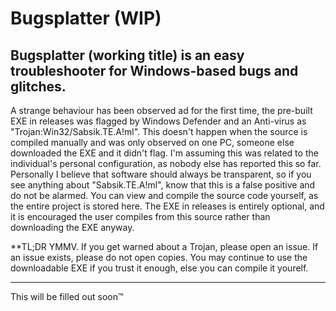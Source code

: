 # Bugsplatter (WIP)
Bugsplatter (working title) is an easy troubleshooter for Windows-based bugs and glitches.
---

A strange behaviour has been observed ad for the first time, the pre-built EXE in releases was flagged by Windows Defender and an Anti-virus as "Trojan:Win32/Sabsik.TE.A!ml". This doesn't happen when the source is compiled manually and was only observed on one PC, someone else downloaded the EXE and it didn't flag. I'm assuming this was related to the individual's personal configuration, as nobody else has reported this so far. Personally I believe that software should always be transparent, so if you see anything about "Sabsik.TE.A!ml", know that this is a false positive and do not be alarmed. You can view and compile the source code yourself, as the entire project is stored here. The EXE in releases is entirely optional, and it is encouraged the user compiles from this source rather than downloading the EXE anyway.

**TL;DR YMMV. If you get warned about a Trojan, please open an issue. If an issue exists, please do not open copies. You may continue to use the downloadable EXE if you trust it enough, else you can compile it yourelf.

---

This will be filled out soon:tm:
